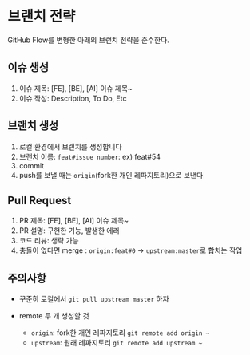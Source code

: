 # 브랜치 전략
GitHub Flow를 변형한 아래의 브랜치 전략을 준수한다.


## 이슈 생성
1. 이슈 제목: [FE], [BE], [AI] 이슈 제목~
2. 이슈 작성: Description, To Do, Etc

## 브랜치 생성

1. 로컬 환경에서 브랜치를 생성합니다
2. 브랜치 이름: `feat#issue number`: ex) feat#54
3. commit
4. push를 보낼 때는 `origin`(fork한 개인 레파지토리)으로 보낸다

## Pull Request
  1. PR 제목: [FE], [BE], [AI] 이슈 제목~
  2. PR 설명: 구현한 기능, 발생한 에러
  3. 코드 리뷰: 생략 가능
  4. 충돌이 없다면 merge : `origin:feat#0` → `upstream:master`로 합치는 작업

## 주의사항
- 꾸준히 로컬에서 `git pull upstream master` 하자

- remote 두 개 생성할 것
    - `origin`: fork한 개인 레파지토리 `git remote add origin ~`
    - `upstream`: 원래 레파지토리 `git remote add upstream ~`
